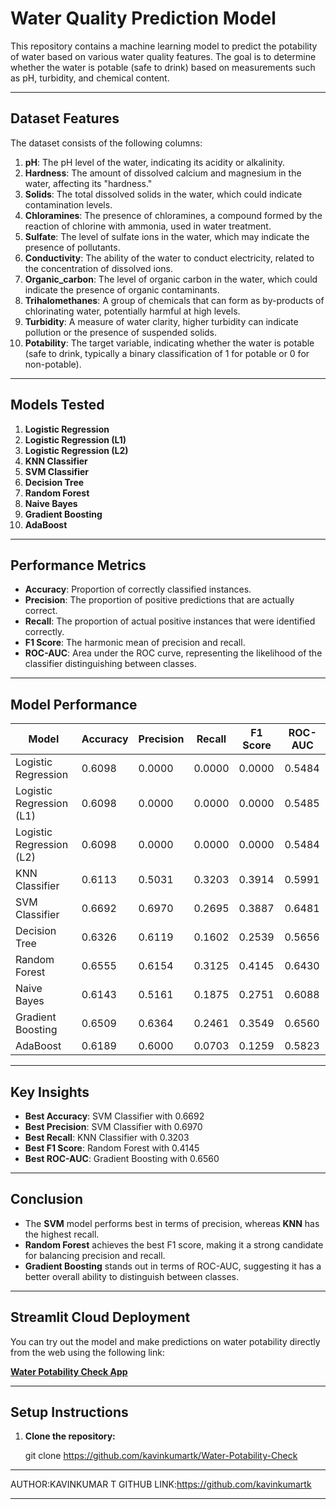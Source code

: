 # Water Quality Prediction Model

This repository contains a machine learning model to predict the potability of water based on various water quality features. The goal is to determine whether the water is potable (safe to drink) based on measurements such as pH, turbidity, and chemical content.

---

## Dataset Features

The dataset consists of the following columns:

1. **pH**: The pH level of the water, indicating its acidity or alkalinity.
2. **Hardness**: The amount of dissolved calcium and magnesium in the water, affecting its "hardness."
3. **Solids**: The total dissolved solids in the water, which could indicate contamination levels.
4. **Chloramines**: The presence of chloramines, a compound formed by the reaction of chlorine with ammonia, used in water treatment.
5. **Sulfate**: The level of sulfate ions in the water, which may indicate the presence of pollutants.
6. **Conductivity**: The ability of the water to conduct electricity, related to the concentration of dissolved ions.
7. **Organic_carbon**: The level of organic carbon in the water, which could indicate the presence of organic contaminants.
8. **Trihalomethanes**: A group of chemicals that can form as by-products of chlorinating water, potentially harmful at high levels.
9. **Turbidity**: A measure of water clarity, higher turbidity can indicate pollution or the presence of suspended solids.
10. **Potability**: The target variable, indicating whether the water is potable (safe to drink, typically a binary classification of 1 for potable or 0 for non-potable).

---

## Models Tested
1. **Logistic Regression**
2. **Logistic Regression (L1)**
3. **Logistic Regression (L2)**
4. **KNN Classifier**
5. **SVM Classifier**
6. **Decision Tree**
7. **Random Forest**
8. **Naive Bayes**
9. **Gradient Boosting**
10. **AdaBoost**

---

## Performance Metrics
- **Accuracy**: Proportion of correctly classified instances.
- **Precision**: The proportion of positive predictions that are actually correct.
- **Recall**: The proportion of actual positive instances that were identified correctly.
- **F1 Score**: The harmonic mean of precision and recall.
- **ROC-AUC**: Area under the ROC curve, representing the likelihood of the classifier distinguishing between classes.

---

## Model Performance

| Model                   | Accuracy | Precision | Recall  | F1 Score | ROC-AUC |
|--------------------------|----------|-----------|---------|----------|---------|
| Logistic Regression      | 0.6098   | 0.0000    | 0.0000  | 0.0000   | 0.5484  |
| Logistic Regression (L1) | 0.6098   | 0.0000    | 0.0000  | 0.0000   | 0.5485  |
| Logistic Regression (L2) | 0.6098   | 0.0000    | 0.0000  | 0.0000   | 0.5484  |
| KNN Classifier           | 0.6113   | 0.5031    | 0.3203  | 0.3914   | 0.5991  |
| SVM Classifier           | 0.6692   | 0.6970    | 0.2695  | 0.3887   | 0.6481  |
| Decision Tree            | 0.6326   | 0.6119    | 0.1602  | 0.2539   | 0.5656  |
| Random Forest            | 0.6555   | 0.6154    | 0.3125  | 0.4145   | 0.6430  |
| Naive Bayes              | 0.6143   | 0.5161    | 0.1875  | 0.2751   | 0.6088  |
| Gradient Boosting        | 0.6509   | 0.6364    | 0.2461  | 0.3549   | 0.6560  |
| AdaBoost                 | 0.6189   | 0.6000    | 0.0703  | 0.1259   | 0.5823  |


---

## Key Insights
- **Best Accuracy**: SVM Classifier with 0.6692
- **Best Precision**: SVM Classifier with 0.6970
- **Best Recall**: KNN Classifier with 0.3203
- **Best F1 Score**: Random Forest with 0.4145
- **Best ROC-AUC**: Gradient Boosting with 0.6560

---

## Conclusion
- The **SVM** model performs best in terms of precision, whereas **KNN** has the highest recall.
- **Random Forest** achieves the best F1 score, making it a strong candidate for balancing precision and recall.
- **Gradient Boosting** stands out in terms of ROC-AUC, suggesting it has a better overall ability to distinguish between classes.

---

## Streamlit Cloud Deployment

You can try out the model and make predictions on water potability directly from the web using the following link:

[**Water Potability Check App**](https://kavinkumartk-water-potability-check-app-0qqe56.streamlit.app/)

---

## Setup Instructions

1. **Clone the repository:**

   git clone <https://github.com/kavinkumartk/Water-Potability-Check>

---

AUTHOR:KAVINKUMAR T
GITHUB LINK:https://github.com/kavinkumartk

---